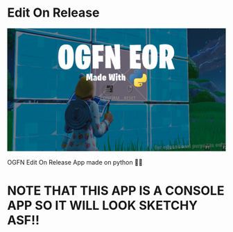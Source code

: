 # Edit On Release
![EOR BANNER](banner!!!!!!!.png)

OGFN Edit On Release App made on python 🤑🤑

# NOTE THAT THIS APP IS A CONSOLE APP SO IT WILL LOOK SKETCHY ASF!!
